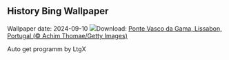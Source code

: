 ## History Bing Wallpaper
Wallpaper date: 2024-09-10
![](https://www.bing.com/th?id=OHR.BridgeLisbon_DE-DE9301189449_UHD.jpg&w=1000)Download: [Ponte Vasco da Gama, Lissabon, Portugal (© Achim Thomae/Getty Images)](https://www.bing.com/th?id=OHR.BridgeLisbon_DE-DE9301189449_UHD.jpg)

Auto get programm by LtgX
